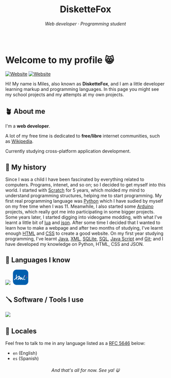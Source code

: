 <div align="center">

# DisketteFox

###### Web developer · Programming student
</div>
<br>

# Welcome to my profile 😸

[![Website](https://img.shields.io/badge/-Wikipedia-white?style=flat&logo=Wikipedia&logoColor=black)](https://es.wikipedia.org/wiki/Usuario:DisketteFox)
[![Website](https://img.shields.io/badge/-Codeberg-10161d?style=flat&logo=Codeberg&logoColor=white)](https://codeberg.org/DisketteFox)

Hi! My name is Miles, also known as **DisketteFox**, and I am a little developer learning markup and programming languages.
In this page you might see my school projects and my attempts at my own projects.

## 🪴 About me

I'm a **web developer**.

A lot of my free time is dedicated to **free/libre** internet communities, such as [Wikipedia](https://wikipedia.org).

Currently studying cross-platform application development.

## 📒 My history

Since I was a child I have been fascinated by everything related to computers. Programs, intenet, and so on; so I decided to get myself into this world.
I started with [Scratch](https://scratch.mit.edu/) for 5 years, which molded my mind to understand programming structures, helping me to start programming.
My first real programming language was [Python](https://en.wikipedia.org/wiki/Python_(programming_language)) which I have sudied by myself on my free time when I was 11. Meanwhile, I also started some [Arduino](https://en.wikipedia.org/wiki/Arduino) projects, which really got me into participating in some bigger projects.
Some years later, I started digging into videogame modding, with what I've learnt a little bit of [lua](https://en.wikipedia.org/wiki/lua) and [json](https://en.wikipedia.org/wiki/json).
After some time I decided that I wanted to learn how to make a webpage and after two months of studying, I've learnt enough [HTML](https://en.wikipedia.org/wiki/html) and [CSS](https://en.wikipedia.org/wiki/css) to create a good website.
On my first year studying programming, I've learnt [Java](https://en.wikipedia.org/wiki/Java_(programming_language)), [XML](), [SQLite](), [SQL](), [Java Script]() and [Git](); and I have developed my knowledge on Python, HTML, CSS and JSON.

## 📜 Languages I know

<img src="https://skillicons.dev/icons?i=python,java,html,css,js,arduino,sqlite,mysql,md,lua"/><img src="icons/xml.png" height="48px" style="margin-left: 8px;">

## 🪛 Software / Tools I use

<img src="https://skillicons.dev/icons?i=arch,bash,git,linux,vim,vscodium"/>

## 💬 Locales

Feel free to talk to me in any language listed as a [RFC 5646](https://www.rfc-editor.org/rfc/rfc5646.html) below:

- `en` (English)
- `es` (Spanish)

<div align="center">

###### And that's all for now. See ya! <small>😺</small>
</div>